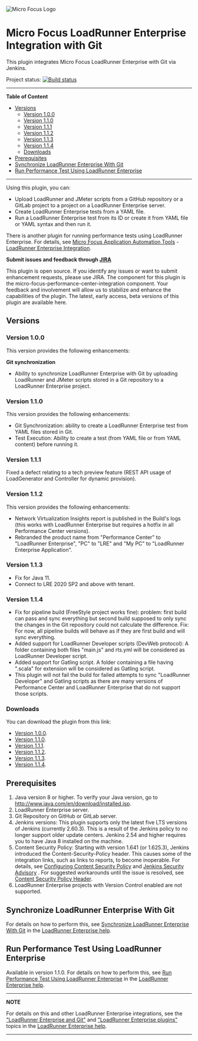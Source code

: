 ![Micro Focus Logo](https://upload.wikimedia.org/wikipedia/commons/thumb/9/9a/Micro_Focus_logo.svg/220px-Micro_Focus_logo.svg.png)
# Micro Focus LoadRunner Enterprise Integration with Git
This plugin integrates Micro Focus LoadRunner Enterprise with Git via Jenkins.

Project status:
[![Build status](https://ci.jenkins.io/buildStatus/icon?job=Plugins/micro-focus-performance-center-integration-plugin/master)](https://ci.jenkins.io/job/Plugins/job/micro-focus-performance-center-integration-plugin/job/master/)

---
**Table of Content**

  * [Versions](#versions)
    + [Version 1.0.0](#version-100)
    + [Version 1.1.0](#version-110)
    + [Version 1.1.1](#version-111)
    + [Version 1.1.2](#version-112)
    + [Version 1.1.3](#version-113)
    + [Version 1.1.4](#version-114)
    + [Downloads](#downloads)
  * [Prerequisites](#prerequisites)
  * [Synchronize LoadRunner Enterprise With Git](#synchronize-loadrunner-enterprise-with-git)
  * [Run Performance Test Using LoadRunner Enterprise](#run-performance-test-using-loadrunner-enterprise)

---
  
Using this plugin, you can:
- Upload LoadRunner and JMeter scripts from a GitHub repository or a GitLab project to a project on a LoadRunner Enterprise server.
- Create LoadRunner Enterprise tests from a YAML file.
- Run a LoadRunner Enterprise test from its ID or create it from YAML file or YAML syntax and then run it.

There is another plugin for running performance tests using LoadRunner Enterprise. For details, see [Micro Focus Application Automation Tools](https://wiki.jenkins.io/display/JENKINS/Micro+Focus+Application+Automation+Tools) - [LoadRunner Enterprise Integration](https://wiki.jenkins.io/display/JENKINS/Performance+Center+Integration).

**Submit issues and feedback through [JIRA](https://issues.jenkins-ci.org/browse/JENKINS-36795?jql=project%20%3D%20JENKINS%20AND%20component%20%3D%20micro-focus-performance-center-integration)**

This plugin is open source. If you identify any issues or want to submit enhancement requests, please use JIRA. The component for this plugin is the micro-focus-performance-center-integration component. Your feedback and involvement will allow us to stabilize and enhance the capabilities of the plugin. The latest, early access, beta versions of this plugin are available here. 
## Versions

### Version 1.0.0
This version provides the following enhancements:

**Git synchronization**

- Ability to synchronize LoadRunner Enterprise with Git by uploading LoadRunner and JMeter scripts stored in a Git repository to a LoadRunner Enterprise project.

### Version 1.1.0
This version provides the following enhancements:
- Git Synchronization: ability to create a LoadRunner Enterprise test from YAML files stored in Git.
- Test Execution: Ability to create a test (from YAML file or from YAML content) before running it.

### Version 1.1.1
Fixed a defect relating to a tech preview feature (REST API usage of LoadGenerator and Controller for dynamic provision).

### Version 1.1.2
This version provides the following enhancements:
- Network Virtualization Insights report is published in the Build's logs (this works with LoadRunner Enterprise but requires a hotfix in all Performance Center versions).
- Rebranded the product name from "Performance Center" to "LoadRunner Enterprise", "PC" to "LRE" and "My PC" to "LoadRunner Enterprise Application".

### Version 1.1.3
- Fix for Java 11.
- Connect to LRE 2020 SP2 and above with tenant.

### Version 1.1.4
- Fix for pipeline build (FreeStyle project works fine): problem: first build can pass and sync everything but second build supposed to only sync the changes in the Git repository could not calculate the difference. Fix: For now, all pipeline builds will behave as if they are first build and will sync everything.
- Added support for LoadRunner Developer scripts (DevWeb protocol): A folder containing both files "main.js" and rts.yml will be considered as LoadRunner Developer script. 
- Added support for Gatling script. A folder containing a file having ".scala" for extension will be considered as Gatling script.
- This plugin will not fail the build for failed attempts to sync "LoadRunner Developer" and Gatling scripts as there are many versions of Performance Center and LoadRunner Enterprise that do not support those scripts.

### Downloads
You can download the plugin from this link:

- [Version 1.0.0](https://repo.jenkins-ci.org/releases/org/jenkins-ci/plugins/micro-focus-performance-center-integration/1.0.0/micro-focus-performance-center-integration-1.0.0.hpi).
- [Version 1.1.0](https://repo.jenkins-ci.org/releases/org/jenkins-ci/plugins/micro-focus-performance-center-integration/1.1.0/micro-focus-performance-center-integration-1.1.0.hpi).
- [Version 1.1.1](https://repo.jenkins-ci.org/releases/org/jenkins-ci/plugins/micro-focus-performance-center-integration/1.1.1/micro-focus-performance-center-integration-1.1.1.hpi).
- [Version 1.1.2](https://repo.jenkins-ci.org/releases/org/jenkins-ci/plugins/micro-focus-performance-center-integration/1.1.2/micro-focus-performance-center-integration-1.1.2.hpi).
- [Version 1.1.3](https://repo.jenkins-ci.org/releases/org/jenkins-ci/plugins/micro-focus-performance-center-integration/1.1.3/micro-focus-performance-center-integration-1.1.3.hpi).
- [Version 1.1.4](https://repo.jenkins-ci.org/releases/org/jenkins-ci/plugins/micro-focus-performance-center-integration/1.1.4/micro-focus-performance-center-integration-1.1.4.hpi).

## Prerequisites
1. Java version 8 or higher. To verify your Java version, go to http://www.java.com/en/download/installed.jsp.
2. LoadRunner Enterprise server.
3. Git Repository on GitHub or GitLab server.
4. Jenkins versions: This plugin supports only the latest five LTS versions of Jenkins (currently 2.60.3). This is a result of the Jenkins policy to no longer support older update centers. Jenkins 2.54 and higher requires you to have Java 8 installed on the machine.
5. Content Security Policy: Starting with version 1.641 (or 1.625.3), Jenkins introduced the Content-Security-Policy header. This causes some of the integration links, such as links to reports, to become inoperable. For details, see [Configuring Content Security Policy](https://wiki.jenkins.io/display/JENKINS/Configuring+Content+Security+Policy) and [Jenkins Security Advisory](https://jenkins.io/security/advisory/2015-12-09/) . For suggested workarounds until the issue is resolved, see [Content Security Policy Header](https://wiki.jenkins.io/display/JENKINS/Micro+Focus+Application+Automation+Tools#MicroFocusApplicationAutomationTools-ContentSecurityPolicyHeader).
6. LoadRunner Enterprise projects with Version Control enabled are not supported.

## Synchronize LoadRunner Enterprise With Git
For details on how to perform this, see [Synchronize LoadRunner Enterprise With Git](https://admhelp.microfocus.com/pc/en/latest/online_help/Content/PC/Sync_PC_with_Git.htm) in the [LoadRunner Enterprise help](https://admhelp.microfocus.com/pc).

## Run Performance Test Using LoadRunner Enterprise
Available in version 1.1.0. For details on how to perform this, see [Run Performance Test Using LoadRunner Enterprise](https://admhelp.microfocus.com/pc/en/latest/online_help/Content/PC/Run_test_using_PC.htm) in the [LoadRunner Enterprise help](https://admhelp.microfocus.com/pc).

---
**NOTE** 

For details on this and other LoadRunner Enterprise integrations, see the ["LoadRunner Enterprise and Git"](https://admhelp.microfocus.com/pc/en/latest/online_help/Content/PC/Git-integration.htm) and ["LoadRunner Enterprise plugins"](https://admhelp.microfocus.com/pc/en/latest/online_help/Content/PC/Performance-Center-Plugins.htm) topics in the [LoadRunner Enterprise help](https://admhelp.microfocus.com/pc).

---